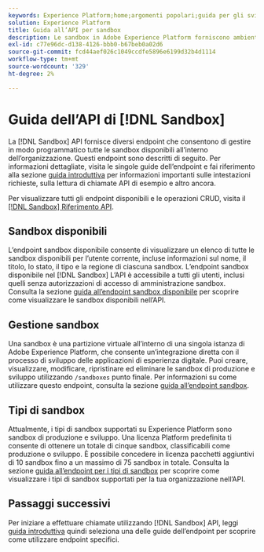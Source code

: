 ```yaml
---
keywords: Experience Platform;home;argomenti popolari;guida per gli sviluppatori sandbox
solution: Experience Platform
title: Guida all’API per sandbox
description: Le sandbox in Adobe Experience Platform forniscono ambienti di sviluppo isolati che consentono di testare le funzioni, eseguire esperimenti e creare configurazioni personalizzate senza influire sull’ambiente di produzione.
exl-id: c77e96dc-d138-4126-bbb0-b67beb0a02d6
source-git-commit: fcd44aef026c1049ccdfe5896e6199d32b4d1114
workflow-type: tm+mt
source-wordcount: '329'
ht-degree: 2%

---
```


# Guida dell’API di [!DNL Sandbox]

La [!DNL Sandbox] API fornisce diversi endpoint che consentono di gestire in modo programmatico tutte le sandbox disponibili all’interno dell’organizzazione. Questi endpoint sono descritti di seguito. Per informazioni dettagliate, visita le singole guide dell’endpoint e fai riferimento alla sezione [guida introduttiva](./getting-started.md) per informazioni importanti sulle intestazioni richieste, sulla lettura di chiamate API di esempio e altro ancora.

Per visualizzare tutti gli endpoint disponibili e le operazioni CRUD, visita il [[!DNL Sandbox] Riferimento API](https://www.adobe.io/experience-platform-apis/references/sandbox).

## Sandbox disponibili

L’endpoint sandbox disponibile consente di visualizzare un elenco di tutte le sandbox disponibili per l’utente corrente, incluse informazioni sul nome, il titolo, lo stato, il tipo e la regione di ciascuna sandbox. L’endpoint sandbox disponibile nel [!DNL Sandbox] L’API è accessibile a tutti gli utenti, inclusi quelli senza autorizzazioni di accesso di amministrazione sandbox. Consulta la sezione [guida all’endpoint sandbox disponibile](./available.md) per scoprire come visualizzare le sandbox disponibili nell’API.

## Gestione sandbox

Una sandbox è una partizione virtuale all’interno di una singola istanza di Adobe Experience Platform, che consente un’integrazione diretta con il processo di sviluppo delle applicazioni di esperienza digitale. Puoi creare, visualizzare, modificare, ripristinare ed eliminare le sandbox di produzione e sviluppo utilizzando `/sandboxes` punto finale. Per informazioni su come utilizzare questo endpoint, consulta la sezione [guida all’endpoint sandbox](./sandboxes.md).

## Tipi di sandbox

Attualmente, i tipi di sandbox supportati su Experience Platform sono sandbox di produzione e sviluppo. Una licenza Platform predefinita ti consente di ottenere un totale di cinque sandbox, classificabili come produzione o sviluppo. È possibile concedere in licenza pacchetti aggiuntivi di 10 sandbox fino a un massimo di 75 sandbox in totale. Consulta la sezione [guida all’endpoint per i tipi di sandbox](./types.md) per scoprire come visualizzare i tipi di sandbox supportati per la tua organizzazione nell’API.

## Passaggi successivi

Per iniziare a effettuare chiamate utilizzando [!DNL Sandbox] API, leggi [guida introduttiva](./getting-started.md) quindi seleziona una delle guide dell’endpoint per scoprire come utilizzare endpoint specifici.

